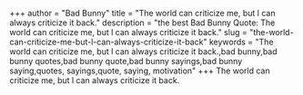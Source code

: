 +++
author = "Bad Bunny"
title = "The world can criticize me, but l can always criticize it back."
description = "the best Bad Bunny Quote: The world can criticize me, but l can always criticize it back."
slug = "the-world-can-criticize-me-but-l-can-always-criticize-it-back"
keywords = "The world can criticize me, but l can always criticize it back.,bad bunny,bad bunny quotes,bad bunny quote,bad bunny sayings,bad bunny saying,quotes, sayings,quote, saying, motivation"
+++
The world can criticize me, but l can always criticize it back.
